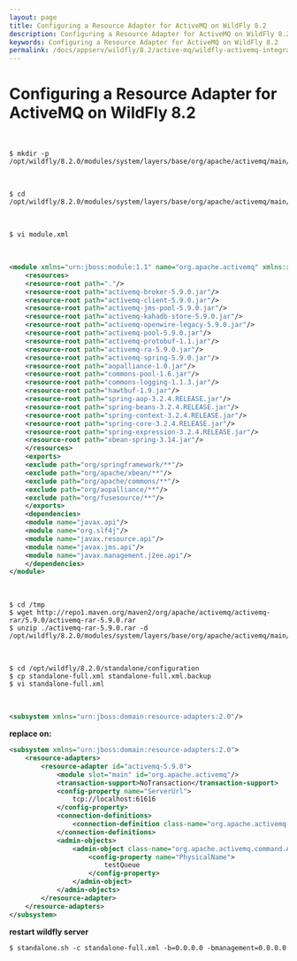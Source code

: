 ```yaml
---
layout: page
title: Configuring a Resource Adapter for ActiveMQ on WildFly 8.2
description: Configuring a Resource Adapter for ActiveMQ on WildFly 8.2
keywords: Configuring a Resource Adapter for ActiveMQ on WildFly 8.2
permalink: /docs/appserv/wildfly/8.2/active-mq/wildfly-activemq-integration-as-application/5.9.0/
---
```


# Configuring a Resource Adapter for ActiveMQ on WildFly 8.2

<br/>

    $ mkdir -p /opt/wildfly/8.2.0/modules/system/layers/base/org/apache/activemq/main/

<br/>

    $ cd /opt/wildfly/8.2.0/modules/system/layers/base/org/apache/activemq/main/

<br/>

    $ vi module.xml

<br/>

```xml
<module xmlns="urn:jboss:module:1.1" name="org.apache.activemq" xmlns:xsi="http://www.w3.org/2001/XMLSchema-instance">
    <resources>
    <resource-root path="."/>
    <resource-root path="activemq-broker-5.9.0.jar"/>
    <resource-root path="activemq-client-5.9.0.jar"/>
    <resource-root path="activemq-jms-pool-5.9.0.jar"/>
    <resource-root path="activemq-kahadb-store-5.9.0.jar"/>
    <resource-root path="activemq-openwire-legacy-5.9.0.jar"/>
    <resource-root path="activemq-pool-5.9.0.jar"/>
    <resource-root path="activemq-protobuf-1.1.jar"/>
    <resource-root path="activemq-ra-5.9.0.jar"/>
    <resource-root path="activemq-spring-5.9.0.jar"/>
    <resource-root path="aopalliance-1.0.jar"/>
    <resource-root path="commons-pool-1.6.jar"/>
    <resource-root path="commons-logging-1.1.3.jar"/>
    <resource-root path="hawtbuf-1.9.jar"/>
    <resource-root path="spring-aop-3.2.4.RELEASE.jar"/>
    <resource-root path="spring-beans-3.2.4.RELEASE.jar"/>
    <resource-root path="spring-context-3.2.4.RELEASE.jar"/>
    <resource-root path="spring-core-3.2.4.RELEASE.jar"/>
    <resource-root path="spring-expression-3.2.4.RELEASE.jar"/>
    <resource-root path="xbean-spring-3.14.jar"/>
    </resources>
    <exports>
    <exclude path="org/springframework/**"/>
    <exclude path="org/apache/xbean/**"/>
    <exclude path="org/apache/commons/**"/>
    <exclude path="org/aopalliance/**"/>
    <exclude path="org/fusesource/**"/>
    </exports>
    <dependencies>
    <module name="javax.api"/>
    <module name="org.slf4j"/>
    <module name="javax.resource.api"/>
    <module name="javax.jms.api"/>
    <module name="javax.management.j2ee.api"/>
    </dependencies>
</module>
```

<br/>

    $ cd /tmp
    $ wget http://repo1.maven.org/maven2/org/apache/activemq/activemq-rar/5.9.0/activemq-rar-5.9.0.rar
    $ unzip ./activemq-rar-5.9.0.rar -d /opt/wildfly/8.2.0/modules/system/layers/base/org/apache/activemq/main/

<br/>

    $ cd /opt/wildfly/8.2.0/standalone/configuration
    $ cp standalone-full.xml standalone-full.xml.backup
    $ vi standalone-full.xml

<br/>

```xml
<subsystem xmlns="urn:jboss:domain:resource-adapters:2.0"/>
```

**replace on:**

```xml
<subsystem xmlns="urn:jboss:domain:resource-adapters:2.0">
    <resource-adapters>
        <resource-adapter id="activemq-5.9.0">
            <module slot="main" id="org.apache.activemq"/>
            <transaction-support>NoTransaction</transaction-support>
            <config-property name="ServerUrl">
                tcp://localhost:61616
            </config-property>
            <connection-definitions>
                <connection-definition class-name="org.apache.activemq.ra.ActiveMQManagedConnectionFactory" jndi-name="java:/ConnectionFactory" enabled="true" use-java-context="true" pool-name="ConnectionFactory"/>
            </connection-definitions>
            <admin-objects>
                <admin-object class-name="org.apache.activemq.command.ActiveMQQueue" jndi-name="queue/test-queue" use-java-context="true" pool-name="test_queue">
                    <config-property name="PhysicalName">
                        testQueue
                    </config-property>
                </admin-object>
            </admin-objects>
        </resource-adapter>
    </resource-adapters>
</subsystem>
```

**restart wildfly server**

```
$ standalone.sh -c standalone-full.xml -b=0.0.0.0 -bmanagement=0.0.0.0
```
